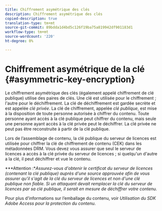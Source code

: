 ```yaml
---
title: Chiffrement asymétrique des clés
description: Chiffrement asymétrique des clés
copied-description: true
translation-type: tm+mt
source-git-commit: 89bdda1d4bd5c126f19ba75a819942df901183d1
workflow-type: tm+mt
source-wordcount: '220'
ht-degree: 0%

---
```



# Chiffrement asymétrique de la clé {#asymmetric-key-encryption}

Le chiffrement asymétrique des clés (également appelé chiffrement de clé publique) utilise des paires de clés. Une clé est utilisée pour le chiffrement ; l&#39;autre pour le déchiffrement. La clé de déchiffrement est gardée secrète et est appelée *clé privée*. La clé de chiffrement, appelée *clé publique*, est mise à la disposition de toute personne autorisée à chiffrer du contenu. Toute personne ayant accès à la clé publique peut chiffrer du contenu, mais seule une personne ayant accès à la clé privée peut le déchiffrer. La clé privée ne peut pas être reconstruite à partir de la clé publique.

Lors de l’assemblage de contenu, la clé publique du serveur de licences est utilisée pour chiffrer la clé de chiffrement de contenu (CEK) dans les métadonnées DRM. Vous devez vous assurer que seul le serveur de licences a accès à la clé privée du serveur de licences ; si quelqu&#39;un d&#39;autre a la clé, il peut déchiffrer et vue le contenu.

***Attention :**Assurez-vous d&#39;obtenir le certificat du serveur de licences (contenant la clé publique) auprès d&#39;une source approuvée afin de vous assurer qu&#39;il s&#39;agit de la clé du serveur de licences et non d&#39;une clé publique non fiable. Si un attaquant devait remplacer la clé du serveur de licences par sa clé publique, il serait en mesure de déchiffrer votre contenu.*

Pour plus d’informations sur l’emballage du contenu, voir *Utilisation du SDK Adobe Access pour la protection du contenu*.
